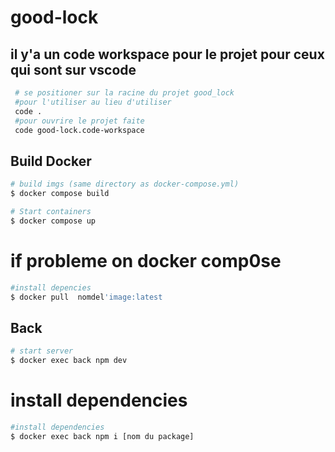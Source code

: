 # good-lock

## il y'a un code workspace pour le projet pour ceux qui sont sur vscode
```bash
 # se positioner sur la racine du projet good_lock
 #pour l'utiliser au lieu d'utiliser
 code .
 #pour ouvrire le projet faite
 code good-lock.code-workspace
```

## Build Docker

```bash
# build imgs (same directory as docker-compose.yml)
$ docker compose build

# Start containers
$ docker compose up 
```

# if probleme on docker comp0se 
```bash
#install depencies
$ docker pull  nomdel'image:latest
```
## Back 
```bash
# start server
$ docker exec back npm dev
```

# install dependencies
```bash
#install dependencies
$ docker exec back npm i [nom du package]
```